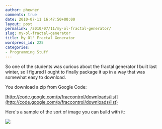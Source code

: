 ```yaml
---
author: phewner
comments: true
date: 2010-07-11 16:47:50+00:00
layout: post
permalink: /2010/07/11/my-ol-fractal-generator/
slug: my-ol-fractal-generator
title: My Ol' Fractal Generator
wordpress_id: 225
categories:
- Programming Stuff
---
```


So one of the students was curious about the fractal generator I built last winter, so I figured I ought to finally package it up in a way that was somewhat easy to download.

You download a zip from Google Code:

[http://code.google.com/p/fraccontrol/downloads/list](http://code.google.com/p/fraccontrol/downloads/list)

Here's a sample of the sort of image you can build with it:

[![](http://technofetish.net/buffaloblog/wp-content/uploads/2010/07/frac-300x288.jpg)](http://technofetish.net/buffaloblog/wp-content/uploads/2010/07/frac.jpg)
